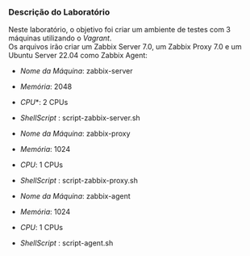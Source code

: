 
### Descrição do Laboratório

Neste laboratório, o objetivo foi criar um ambiente de testes com 3 máquinas utilizando o *Vagrant*.</br>
Os arquivos irão criar um Zabbix Server 7.0, um Zabbix Proxy 7.0 e um Ubuntu Server 22.04 como Zabbix Agent:

- *Nome da Máquina*: zabbix-server
- *Memória*: 2048
- *CPU**: 2 CPUs
- *ShellScript* : script-zabbix-server.sh

- *Nome da Máquina*: zabbix-proxy
- *Memória*: 1024
- *CPU*: 1 CPUs
- *ShellScript* : script-zabbix-proxy.sh

- *Nome da Máquina*: zabbix-agent
- *Memória*: 1024
- *CPU*: 1 CPUs
- *ShellScript* : script-agent.sh


